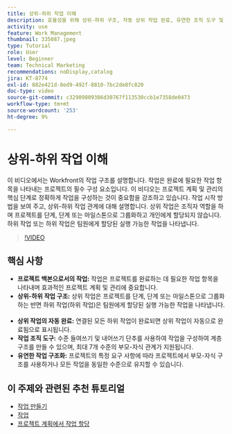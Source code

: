 ```yaml
---
title: 상위-하위 작업 이해
description: 효율성을 위해 상위-하위 구조, 자동 상위 작업 완료, 유연한 조직 도구 및 맞춤형 작업 구조를 사용하여 작업을 기반으로 프로젝트 관리를 최적화합니다.
activity: use
feature: Work Management
thumbnail: 335087.jpeg
type: Tutorial
role: User
level: Beginner
team: Technical Marketing
recommendations: noDisplay,catalog
jira: KT-8774
exl-id: 882e421d-8ed9-492f-8810-7bc2de8fc820
doc-type: video
source-git-commit: c32909809386d30767f113530ccb1e7358de0473
workflow-type: tm+mt
source-wordcount: '253'
ht-degree: 9%

---
```


# 상위-하위 작업 이해

이 비디오에서는 Workfront의 작업 구조를 설명합니다. 작업은 완료에 필요한 작업 항목을 나타내는 프로젝트의 필수 구성 요소입니다&#x200B;. 이 비디오는 프로젝트 계획 및 관리의 핵심 단계로 정확하게 작업을 구성하는 것이 중요함을 강조하고 있습니다. 작업 시작 방법을 보여 주고, 상위-하위 작업 관계에 대해 설명합니다.
&#x200B;상위 작업은 조직자 역할을 하며 프로젝트를 단계, 단계 또는 마일스톤으로 그룹화하고 개인에게 할당되지 않습니다. 하위 작업 또는 하위 작업은 팀원에게 할당된 실행 가능한 작업을 나타냅니다.

>[!VIDEO](https://video.tv.adobe.com/v/335087/?quality=12&learn=on&enablevpops)

## 핵심 사항

* **프로젝트 백본으로서의 작업:** 작업은 프로젝트를 완료하는 데 필요한 작업 항목을 나타내며 효과적인 프로젝트 계획 및 관리에 중요합니다. &#x200B;
* **상위-하위 작업 구조:** 상위 작업은 프로젝트를 단계, 단계 또는 마일스톤으로 그룹화하는 반면 하위 작업(하위 작업)은 팀원에게 할당된 실행 가능한 작업을 나타냅니다. &#x200B;
* **상위 작업의 자동 완료:** 연결된 모든 하위 작업이 완료되면 상위 작업이 자동으로 완료됨으로 표시됩니다. &#x200B;
* **작업 조직 도구:** 수준 들여쓰기 및 내어쓰기 단추를 사용하여 작업을 구성하여 계층 구조를 만들 수 있으며, 최대 7개 수준의 부모-자식 관계가 지원됩니다.
* **유연한 작업 구조화:** 프로젝트의 특정 요구 사항에 따라 프로젝트에서 부모-자식 구조를 사용하거나 모든 작업을 동일한 수준으로 유지할 수 있습니다. &#x200B;


## 이 주제와 관련된 추천 튜토리얼

* [작업 만들기](/help/manage-work/tasks/how-to-create-tasks.md)
* [작업](/help/manage-work/tasks/work-with-tasks.md)
* [프로젝트 계획에서 작업 할당](/help/manage-work/tasks/assign-tasks-from-the-project-plan.md)


